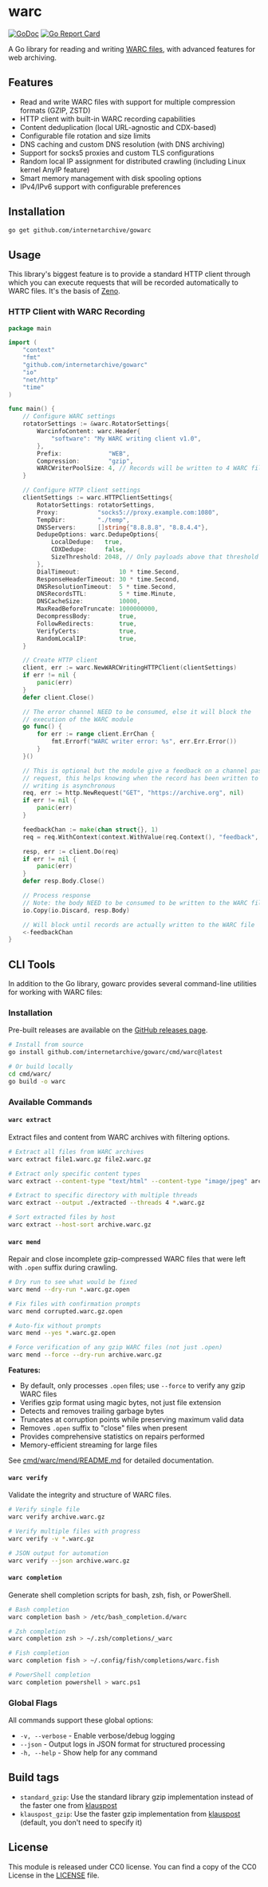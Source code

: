 # warc

[![GoDoc](https://godoc.org/github.com/internetarchive/gowarc?status.svg)](https://godoc.org/github.com/internetarchive/gowarc)
[![Go Report Card](https://goreportcard.com/badge/github.com/internetarchive/gowarc)](https://goreportcard.com/report/github.com/internetarchive/gowarc)

A Go library for reading and writing [WARC files](https://iipc.github.io/warc-specifications/), with advanced features for web archiving.

## Features

- Read and write WARC files with support for multiple compression formats (GZIP, ZSTD)
- HTTP client with built-in WARC recording capabilities
- Content deduplication (local URL-agnostic and CDX-based)
- Configurable file rotation and size limits
- DNS caching and custom DNS resolution (with DNS archiving)
- Support for socks5 proxies and custom TLS configurations
- Random local IP assignment for distributed crawling (including Linux kernel AnyIP feature)
- Smart memory management with disk spooling options
- IPv4/IPv6 support with configurable preferences

## Installation

```bash
go get github.com/internetarchive/gowarc
```

## Usage

This library's biggest feature is to provide a standard HTTP client through which you can execute requests that will be recorded automatically to WARC files. It's the basis of [Zeno](https://github.com/internetarchive/Zeno).

### HTTP Client with WARC Recording

```go
package main

import (
	"context"
	"fmt"
	"github.com/internetarchive/gowarc"
	"io"
	"net/http"
	"time"
)

func main() {
	// Configure WARC settings
	rotatorSettings := &warc.RotatorSettings{
		WarcinfoContent: warc.Header{
			"software": "My WARC writing client v1.0",
		},
		Prefix:             "WEB",
		Compression:        "gzip",
		WARCWriterPoolSize: 4, // Records will be written to 4 WARC files in parallel, it helps maximize the disk IO on some hardware. To be noted, even if we have multiple WARC writers, WARCs are ALWAYS written by pair in the same file. (req/resp pair)
	}

	// Configure HTTP client settings
	clientSettings := warc.HTTPClientSettings{
		RotatorSettings: rotatorSettings,
		Proxy:           "socks5://proxy.example.com:1080",
		TempDir:         "./temp",
		DNSServers:      []string{"8.8.8.8", "8.8.4.4"},
		DedupeOptions: warc.DedupeOptions{
			LocalDedupe:   true,
			CDXDedupe:     false,
			SizeThreshold: 2048, // Only payloads above that threshold will be deduped
		},
		DialTimeout:           10 * time.Second,
		ResponseHeaderTimeout: 30 * time.Second,
		DNSResolutionTimeout:  5 * time.Second,
		DNSRecordsTTL:         5 * time.Minute,
		DNSCacheSize:          10000,
		MaxReadBeforeTruncate: 1000000000,
		DecompressBody:        true,
		FollowRedirects:       true,
		VerifyCerts:           true,
		RandomLocalIP:         true,
	}

	// Create HTTP client
	client, err := warc.NewWARCWritingHTTPClient(clientSettings)
	if err != nil {
		panic(err)
	}
	defer client.Close()

	// The error channel NEED to be consumed, else it will block the
	// execution of the WARC module
	go func() {
		for err := range client.ErrChan {
			fmt.Errorf("WARC writer error: %s", err.Err.Error())
		}
	}()

	// This is optional but the module give a feedback on a channel passed as context value "feedback" to the
	// request, this helps knowing when the record has been written to disk. If this is not used, the WARC
	// writing is asynchronous
	req, err := http.NewRequest("GET", "https://archive.org", nil)
	if err != nil {
		panic(err)
	}

	feedbackChan := make(chan struct{}, 1)
	req = req.WithContext(context.WithValue(req.Context(), "feedback", feedbackChan))

	resp, err := client.Do(req)
	if err != nil {
		panic(err)
	}
	defer resp.Body.Close()

	// Process response
	// Note: the body NEED to be consumed to be written to the WARC file.
	io.Copy(io.Discard, resp.Body)

	// Will block until records are actually written to the WARC file
	<-feedbackChan
}
```

## CLI Tools

In addition to the Go library, gowarc provides several command-line utilities for working with WARC files:

### Installation

Pre-built releases are available on the [GitHub releases page](https://github.com/internetarchive/gowarc/releases).

```bash
# Install from source
go install github.com/internetarchive/gowarc/cmd/warc@latest

# Or build locally
cd cmd/warc/
go build -o warc
```

### Available Commands

#### `warc extract`
Extract files and content from WARC archives with filtering options.

```bash
# Extract all files from WARC archives
warc extract file1.warc.gz file2.warc.gz

# Extract only specific content types
warc extract --content-type "text/html" --content-type "image/jpeg" archive.warc.gz

# Extract to specific directory with multiple threads  
warc extract --output ./extracted --threads 4 *.warc.gz

# Sort extracted files by host
warc extract --host-sort archive.warc.gz
```

#### `warc mend` 
Repair and close incomplete gzip-compressed WARC files that were left with `.open` suffix during crawling.

```bash
# Dry run to see what would be fixed
warc mend --dry-run *.warc.gz.open

# Fix files with confirmation prompts  
warc mend corrupted.warc.gz.open

# Auto-fix without prompts
warc mend --yes *.warc.gz.open

# Force verification of any gzip WARC files (not just .open)
warc mend --force --dry-run archive.warc.gz
```

**Features:**
- By default, only processes `.open` files; use `--force` to verify any gzip WARC files
- Verifies gzip format using magic bytes, not just file extension
- Detects and removes trailing garbage bytes
- Truncates at corruption points while preserving maximum valid data  
- Removes `.open` suffix to "close" files when present
- Provides comprehensive statistics on repairs performed
- Memory-efficient streaming for large files

See [cmd/warc/mend/README.md](cmd/warc/mend/README.md) for detailed documentation.

#### `warc verify`
Validate the integrity and structure of WARC files.

```bash
# Verify single file
warc verify archive.warc.gz

# Verify multiple files with progress
warc verify -v *.warc.gz

# JSON output for automation
warc verify --json archive.warc.gz
```

#### `warc completion`
Generate shell completion scripts for bash, zsh, fish, or PowerShell.

```bash
# Bash completion
warc completion bash > /etc/bash_completion.d/warc

# Zsh completion
warc completion zsh > ~/.zsh/completions/_warc

# Fish completion
warc completion fish > ~/.config/fish/completions/warc.fish

# PowerShell completion
warc completion powershell > warc.ps1
```

### Global Flags

All commands support these global options:

- `-v, --verbose` - Enable verbose/debug logging
- `--json` - Output logs in JSON format for structured processing
- `-h, --help` - Show help for any command

## Build tags

- `standard_gzip`: Use the standard library gzip implementation instead of the faster one from [klauspost](https://github.com/klauspost/compress)
- `klauspost_gzip`: Use the faster gzip implementation from [klauspost](https://github.com/klauspost/compress) (default, you don't need to specify it)

## License

This module is released under CC0 license.
You can find a copy of the CC0 License in the [LICENSE](./LICENSE) file.
